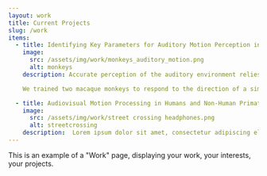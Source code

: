 ```yaml
---
layout: work
title: Current Projects
slug: /work
items:
  - title: Identifying Key Parameters for Auditory Motion Perception in Non-Human Primates
    image:
      src: /assets/img/work/monkeys_auditory_motion.png
      alt: monkeys
    description: Accurate perception of the auditory environment relies on the capacity to encode the movement present. Movement is defined as a change in location over time. The resulting property of speed or velocity is derived from a moving stimuli’s duration and displacement; however, it is unclear whether velocity (a specific displacement within a specific duration), displacement, or duration is the key factor in movement threshold. Sensitivity to these motion parameters must be understood in a psychophysically meaningful way in order to manage their covariation in the experimental design and the interpretation of the effective stimulus underlying the perception of auditory motion direction.

    We trained two macaque monkeys to respond to the direction of a simulated motion stimulus presented at various signal-to-noise ratios, velocities, durations, and displacements, and compared the sensitivity to motion direction across conditions. This study represents the first concerted effort to understand the span and limits of non-human primate auditory motion perception to laterally moving noise stimuli. 

  - title: Audiovisual Motion Processing in Humans and Non-Human Primates
    image:
      src: /assets/img/work/street crossing headphones.png
      alt: streetcrossing
    description:  Lorem ipsum dolor sit amet, consectetur adipiscing elit, sed do eiusmod tempor incididunt ut labore et dolore magna aliqua. Ut enim ad minim veniam, quis nostrud exercitation ullamco laboris nisi ut aliquip ex ea commodo consequat. Duis aute irure dolor in reprehenderit in voluptate velit esse cillum dolore eu fugiat nulla pariatur.
---
```


This is an example of a "Work" page, displaying your work, your interests, your projects.
<br />
<br />
